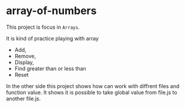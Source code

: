 # array-of-numbers

This project is focus in `Arrays`. 

It is kind of practice playing with array

* Add, 
* Remove, 
* Display, 
* Find greater than or less than
* Reset
 
 In the other side this project shows how can work with diffrent files and function value. It shows it is possible to take global value from file.js to another file.js. 
